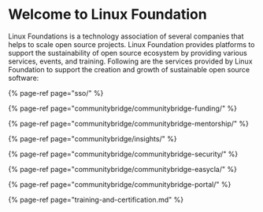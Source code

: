 # Welcome to Linux Foundation

Linux Foundations is a technology association of several companies that helps to scale open source projects. Linux Foundation provides platforms to support the sustainability of open source ecosystem by providing various services, events, and training. Following are the services provided by Linux Foundation to support the creation and growth of sustainable open source software:

{% page-ref page="sso/" %}

{% page-ref page="communitybridge/communitybridge-funding/" %}

{% page-ref page="communitybridge/communitybridge-mentorship/" %}

{% page-ref page="communitybridge/insights/" %}

{% page-ref page="communitybridge/communitybridge-security/" %}

{% page-ref page="communitybridge/communitybridge-easycla/" %}

{% page-ref page="communitybridge/communitybridge-portal/" %}

{% page-ref page="training-and-certification.md" %}

#### 

